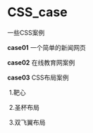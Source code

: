 # CSS_case
一些CSS案例

**case01**     一个简单的新闻网页

**case02**      在线教育网案例

**case03**      CSS布局案例

​			1.靶心

​			2.圣杯布局

​			3.双飞翼布局